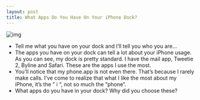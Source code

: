 ```yaml
---
layout: post
title: What Apps Do You Have On Your iPhone Dock?
---
```

![img](http://farm3.static.flickr.com/2705/4232575676_9d27e957db.jpg)
* Tell me what you have on your dock and I’ll tell you who you are…
* The apps you have on your dock can tell a lot about your iPhone usage. As you can see, my dock is pretty standard. I have the mail app, Tweetie 2, Byline and Safari. These are the apps I use the most.
* You’ll notice that my phone.app is not even there. That’s because I rarely make calls. I’ve come to realize that what I like the most about my iPhone, it’s the ” i “, not so much the “phone“.
* What apps do you have in your dock? Why did you choose these?

